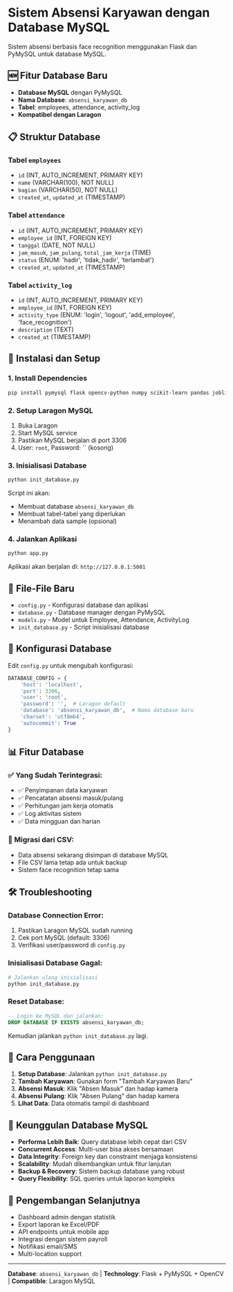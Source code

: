 # Sistem Absensi Karyawan dengan Database MySQL

Sistem absensi berbasis face recognition menggunakan Flask dan PyMySQL untuk database MySQL.

## 🆕 Fitur Database Baru

- **Database MySQL** dengan PyMySQL
- **Nama Database**: `absensi_karyawan_db`
- **Tabel**: employees, attendance, activity_log
- **Kompatibel dengan Laragon**

## 📋 Struktur Database

### Tabel `employees`
- `id` (INT, AUTO_INCREMENT, PRIMARY KEY)
- `name` (VARCHAR(100), NOT NULL)
- `bagian` (VARCHAR(50), NOT NULL)
- `created_at`, `updated_at` (TIMESTAMP)

### Tabel `attendance`
- `id` (INT, AUTO_INCREMENT, PRIMARY KEY)  
- `employee_id` (INT, FOREIGN KEY)
- `tanggal` (DATE, NOT NULL)
- `jam_masuk`, `jam_pulang`, `total_jam_kerja` (TIME)
- `status` (ENUM: 'hadir', 'tidak_hadir', 'terlambat')
- `created_at`, `updated_at` (TIMESTAMP)

### Tabel `activity_log`
- `id` (INT, AUTO_INCREMENT, PRIMARY KEY)
- `employee_id` (INT, FOREIGN KEY)
- `activity_type` (ENUM: 'login', 'logout', 'add_employee', 'face_recognition')
- `description` (TEXT)
- `created_at` (TIMESTAMP)

## 🚀 Instalasi dan Setup

### 1. Install Dependencies
```bash
pip install pymysql flask opencv-python numpy scikit-learn pandas joblib
```

### 2. Setup Laragon MySQL
1. Buka Laragon
2. Start MySQL service
3. Pastikan MySQL berjalan di port 3306
4. User: `root`, Password: `` (kosong)

### 3. Inisialisasi Database
```bash
python init_database.py
```

Script ini akan:
- Membuat database `absensi_karyawan_db`
- Membuat tabel-tabel yang diperlukan
- Menambah data sample (opsional)

### 4. Jalankan Aplikasi
```bash
python app.py
```

Aplikasi akan berjalan di: `http://127.0.0.1:5001`

## 📁 File-File Baru

- `config.py` - Konfigurasi database dan aplikasi
- `database.py` - Database manager dengan PyMySQL
- `models.py` - Model untuk Employee, Attendance, ActivityLog
- `init_database.py` - Script inisialisasi database

## 🔧 Konfigurasi Database

Edit `config.py` untuk mengubah konfigurasi:

```python
DATABASE_CONFIG = {
    'host': 'localhost',
    'port': 3306,
    'user': 'root',
    'password': '',  # Laragon default
    'database': 'absensi_karyawan_db',  # Nama database baru
    'charset': 'utf8mb4',
    'autocommit': True
}
```

## 📊 Fitur Database

### ✅ Yang Sudah Terintegrasi:
- ✅ Penyimpanan data karyawan
- ✅ Pencatatan absensi masuk/pulang
- ✅ Perhitungan jam kerja otomatis
- ✅ Log aktivitas sistem
- ✅ Data mingguan dan harian

### 🔄 Migrasi dari CSV:
- Data absensi sekarang disimpan di database MySQL
- File CSV lama tetap ada untuk backup
- Sistem face recognition tetap sama

## 🛠️ Troubleshooting

### Database Connection Error:
1. Pastikan Laragon MySQL sudah running
2. Cek port MySQL (default: 3306)
3. Verifikasi user/password di `config.py`

### Inisialisasi Database Gagal:
```bash
# Jalankan ulang inisialisasi
python init_database.py
```

### Reset Database:
```sql
-- Login ke MySQL dan jalankan:
DROP DATABASE IF EXISTS absensi_karyawan_db;
```
Kemudian jalankan `python init_database.py` lagi.

## 📱 Cara Penggunaan

1. **Setup Database**: Jalankan `python init_database.py`
2. **Tambah Karyawan**: Gunakan form "Tambah Karyawan Baru"
3. **Absensi Masuk**: Klik "Absen Masuk" dan hadap kamera
4. **Absensi Pulang**: Klik "Absen Pulang" dan hadap kamera
5. **Lihat Data**: Data otomatis tampil di dashboard

## 🎯 Keunggulan Database MySQL

- **Performa Lebih Baik**: Query database lebih cepat dari CSV
- **Concurrent Access**: Multi-user bisa akses bersamaan
- **Data Integrity**: Foreign key dan constraint menjaga konsistensi
- **Scalability**: Mudah dikembangkan untuk fitur lanjutan
- **Backup & Recovery**: Sistem backup database yang robust
- **Query Flexibility**: SQL queries untuk laporan kompleks

## 🔮 Pengembangan Selanjutnya

- Dashboard admin dengan statistik
- Export laporan ke Excel/PDF  
- API endpoints untuk mobile app
- Integrasi dengan sistem payroll
- Notifikasi email/SMS
- Multi-location support

---

**Database**: `absensi_karyawan_db` | **Technology**: Flask + PyMySQL + OpenCV | **Compatible**: Laragon MySQL
